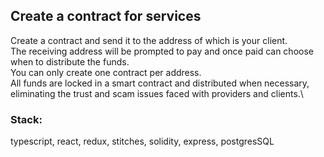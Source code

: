 ## Create a contract for services

Create a contract and send it to the address of which is your client.\
The receiving address will be prompted to pay and once paid can choose when to distribute the funds.\
You can only create one contract per address.\
All funds are locked in a smart contract and distributed when necessary, eliminating the trust and scam issues faced with providers and clients.\

### Stack:

typescript, react, redux, stitches, solidity, express, postgresSQL
